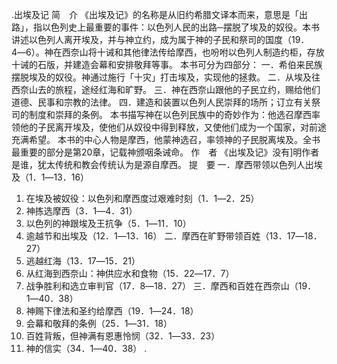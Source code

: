 .出埃及记 
简　介 
《出埃及记》的名称是从旧约希腊文译本而来，意思是「出路」，指以色列史上最重要的事件：以色列人民的出路─摆脱了埃及的奴役。本书讲述以色列人离开埃及，并与神立约，成为属于神的子民和祭司的国度（19．4―6）。神在西奈山将十诫和其他律法传给摩西，也吩咐以色列人制造约柜，存放十诫的石版，并建造会幕和安排敬拜等事。 
本书可分为四部分： 
一．希伯来民族摆脱埃及的奴役。神通过施行「十灾」打击埃及，实现他的拯救。 
二．从埃及往西奈山去的旅程，途经红海和旷野。 
三．神在西奈山跟他的子民立约，赐给他们道德、民事和宗教的法律。 
四．建造和装置以色列人民崇拜的场所；订立有关祭司的制度和崇拜的条例。 
本书描写神在以色列民族中的奇妙作为：他选召摩西率领他的子民离开埃及，使他们从奴役中得到释放，又使他们成为一个国家，对前途充满希望。 
本书的中心人物是摩西，他蒙神选召，率领神的子民脱离埃及。全书最重要的部分是第20章，记载神颁咽条诫命。 
作　者 
《出埃及记》没有]明作者是谁，犹太传统和教会传统认为是源自摩西。 
提　要 
一．摩西带领以色列人出埃及（1．1―13．16） 
 1. 在埃及被奴役：以色列和摩西度过艰难时刻（1．1―2．25） 
 2. 神拣选摩西（3．1―4．31） 
 3. 以色列的神跟埃及王抗争（5．1―11．10） 
 4. 逾越节和出埃及（12．1―13．16） 
二．摩西在旷野带领百姓（13．17―18．27） 
 1. 逃越红海（13．17―15．21） 
 2. 从红海到西奈山：神供应水和食物（15．22―17．7） 
 3. 战争胜利和选立审判官（17．8―18．27） 
三．摩西和百姓在西奈山（19．1―40．38） 
 1. 神赐下律法和圣约给摩西（19．1―24．18） 
 2. 会幕和敬拜的条例（25．1―31．18） 
 3. 百姓背叛，但神满有恩惠怜悯（32．1―33．23） 
 4. 神的信实（34．1―40．38） 
.
